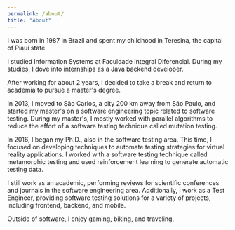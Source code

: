 ```yaml
---
permalink: /about/
title: "About"
---
```


I was born in 1987 in Brazil and spent my childhood in Teresina, the capital of Piauí state.

I studied Information Systems at Faculdade Integral Diferencial. During my studies, I dove into internships as a Java backend developer.

After working for about 2 years, I decided to take a break and return to academia to pursue a master's degree.

In 2013, I moved to São Carlos, a city 200 km away from São Paulo, and started my master's on a software engineering topic related to software testing. During my master's, I mostly worked with parallel algorithms to reduce the effort of a software testing technique called mutation testing.

In 2016, I began my Ph.D., also in the software testing area. This time, I focused on developing techniques to automate testing strategies for virtual reality applications. I worked with a software testing technique called metamorphic testing and used reinforcement learning to generate automatic testing data.

I still work as an academic, performing reviews for scientific conferences and journals in the software engineering area. Additionally, I work as a Test Engineer, providing software testing solutions for a variety of projects, including frontend, backend, and mobile.

Outside of software, I enjoy gaming, biking, and traveling.
